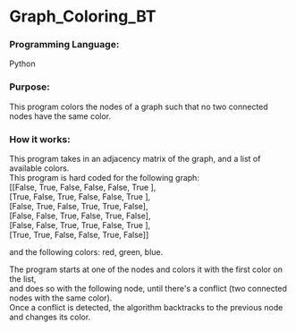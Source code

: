 # Graph_Coloring_BT

### Programming Language:
Python

### Purpose:
This program colors the nodes of a graph such that no two connected nodes have the same color.


### How it works:
This program takes in an adjacency matrix of the graph, and a list of available colors.<br>
This program is hard coded for the following graph:<br>
[[False, True, False, False, False, True ], <br>
[True, False, True, False, False, True ], <br>
[False, True, False, True, True, False], <br>
[False, False, True, False, True, False], <br>
[False, False, True, True, False, True ], <br>
[True, True, False, False, True, False]] <br>

and the following colors: red, green, blue. <br>

The program starts at one of the nodes and colors it with the first color on the list, <br>
and does so with the following node, until there's a conflict (two connected nodes with the same color). <br>
Once a conflict is detected, the algorithm backtracks to the previous node and changes its color. <br>
